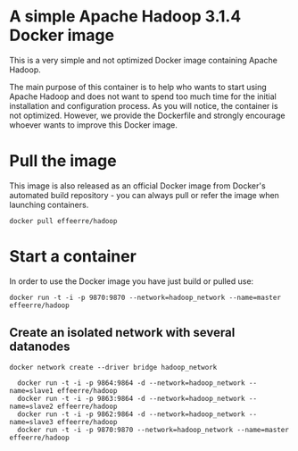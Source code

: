 # A simple Apache Hadoop 3.1.4 Docker image

This is a very simple and not optimized Docker image containing Apache Hadoop. 

The main purpose of this container is to help who wants to start using Apache Hadoop and does not want to spend too much time for the initial installation and configuration process. 
As you will notice, the container is not optimized. However, we provide the Dockerfile and strongly encourage whoever wants to improve this Docker image.


# Pull the image

This image is also released as an official Docker image from Docker's automated build repository - you can always pull or refer the image when launching containers.

```
docker pull effeerre/hadoop
```

# Start a container

In order to use the Docker image you have just build or pulled use:

```
docker run -t -i -p 9870:9870 --network=hadoop_network --name=master effeerre/hadoop
```

## Create an isolated network with several datanodes

```
docker network create --driver bridge hadoop_network

  docker run -t -i -p 9864:9864 -d --network=hadoop_network --name=slave1 effeerre/hadoop
  docker run -t -i -p 9863:9864 -d --network=hadoop_network --name=slave2 effeerre/hadoop
  docker run -t -i -p 9862:9864 -d --network=hadoop_network --name=slave3 effeerre/hadoop
  docker run -t -i -p 9870:9870 --network=hadoop_network --name=master effeerre/hadoop

```

